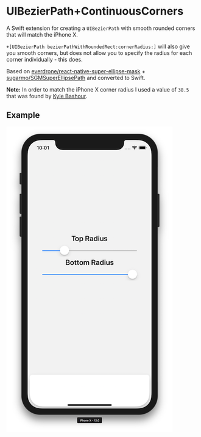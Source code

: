 # UIBezierPath+ContinuousCorners

A Swift extension for creating a `UIBezierPath` with smooth rounded corners that will match the iPhone X. 

`+[UIBezierPath bezierPathWithRoundedRect:cornerRadius:]` will also give you smooth corners, but does not allow you to specify the radius for each corner individually - this does.

Based on [everdrone/react-native-super-ellipse-mask](https://github.com/everdrone/react-native-super-ellipse-mask) + [sugarmo/SGMSuperEllipsePath](https://github.com/sugarmo/SGMSuperEllipsePath) and converted to Swift.

**Note:** In order to match the iPhone X corner radius I used a value of `38.5` that was found by [Kyle Bashour](https://kylebashour.com/posts/finding-the-real-iphone-x-corner-radius).

## Example

![Example](example.png)
